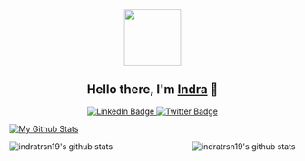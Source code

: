 <!-- ### Hi there 👋 -->

<!--
**indratrsn19/indratrsn19** is a ✨ _special_ ✨ repository because its `README.md` (this file) appears on your GitHub profile.

Here are some ideas to get you started:

- 🔭 I’m currently working on ...
- 🌱 I’m currently learning ...
- 👯 I’m looking to collaborate on ...
- 🤔 I’m looking for help with ...
- 💬 Ask me about ...
- 📫 How to reach me: ...
- 😄 Pronouns: ...
- ⚡ Fun fact: ...
-->
<div id="header" align="center">
  <img src="https://media.giphy.com/media/3oKIPnAiaMCws8nOsE/giphy.gif" width="100"/>
</div>

<h2 align="center">
Hello there, I'm <a href="https://github.com/indratrsn19" target="_blank" rel="noreferrer">Indra</a> 👋
</h2>

<div id="badges" align="center">
  <a href="https://www.linkedin.com/in/indra-trisno-bb802892">
    <img src="https://img.shields.io/badge/LinkedIn-blue?style=for-the-badge&logo=linkedin&logoColor=white" alt="LinkedIn Badge"/>
  </a>
  <a href="https://twitter.com/indratrsn">
    <img src="https://img.shields.io/badge/Twitter-blue?style=for-the-badge&logo=twitter&logoColor=white" alt="Twitter Badge"/>
  </a>
</div>

<div id="header" align="center">
  <img src="https://komarev.com/ghpvc/?username=indratrsn19&style=flat-square&color=blue" alt=""/>
</div>

[![My Github Stats](https://github-readme-stats.vercel.app/api?username=indratrsn19&show_icons=true&hide=contribs,issues&count_private=true&theme=tokyonight)](https://github.com/indratrsn19)

<img align="right" alt="indratrsn19's github stats" src="https://github-readme-stats.vercel.app/api/top-langs/?username=indratrsn19&theme=radical&show_icons=true&hide_border=true&line_height=24"/>

<img alt="indratrsn19's github stats" src="https://github-readme-stats.vercel.app/api?username=indratrsn19&count_private=true&show_icons=true&hide_border=true&include_all_commits=true&line_height=24&theme=radical"/>
